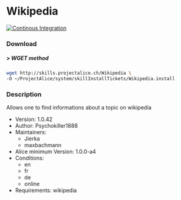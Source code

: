 # Wikipedia

[![Continous Integration](https://gitlab.com/project-alice-assistant/skills/skill_Wikipedia/badges/master/pipeline.svg)](https://gitlab.com/project-alice-assistant/skills/skill_Wikipedia/pipelines/latest)

### Download

##### > WGET method
```bash
wget http://skills.projectalice.ch/Wikipedia \
-O ~/ProjectAlice/system/skillInstallTickets/Wikipedia.install
```

### Description
Allows one to find informations about a topic on wikipedia

- Version: 1.0.42
- Author: Psychokiller1888
- Maintainers:
    - Jierka
    - maxbachmann
- Alice minimum Version: 1.0.0-a4
- Conditions:
  - en
  - fr
  - de
  - online
- Requirements: wikipedia
